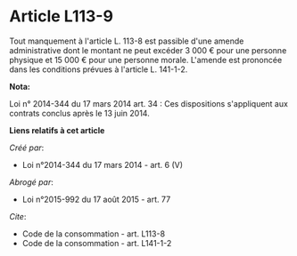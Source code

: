 # Article L113-9

Tout manquement à l'article L. 113-8 est passible d'une amende administrative dont le montant ne peut excéder 3 000 € pour
une personne physique et 15 000 € pour une personne morale. L'amende est prononcée dans les conditions prévues à l'article L.
141-1-2.

**Nota:**

Loi n° 2014-344 du 17 mars 2014 art. 34 : Ces dispositions s'appliquent aux contrats conclus après le 13 juin 2014.

**Liens relatifs à cet article**

_Créé par_:

  - Loi n°2014-344 du 17 mars 2014 - art. 6 (V)

_Abrogé par_:

  - Loi n°2015-992 du 17 août 2015 - art. 77

_Cite_:

  - Code de la consommation - art. L113-8
  - Code de la consommation - art. L141-1-2

